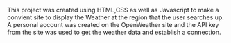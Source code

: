 This project was created using HTML,CSS as well as Javascript to make a convient site to display the Weather at the region that the user searches up.
A personal account was created on the OpenWeather site and the API key from the site was used to get the weather data and establish a connection.
